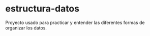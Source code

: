# estructura-datos
Proyecto usado para practicar y entender las diferentes formas de organizar los datos.
